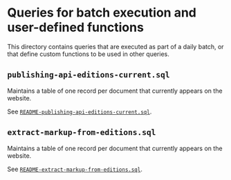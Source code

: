 # Queries for batch execution and user-defined functions

This directory contains queries that are executed as part of a daily batch, or
that define custom functions to be used in other queries.

## `publishing-api-editions-current.sql`

Maintains a table of one record per document that currently appears on the
website.

See [`README-publishing-api-editions-current.sql`](README-publishing-api-editions-current.sql).

## `extract-markup-from-editions.sql`

Maintains a table of one record per document that currently appears on the
website.

See [`README-extract-markup-from-editions.sql`](README-extract-markup-from-editions.sql).
